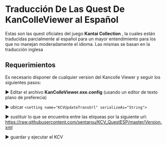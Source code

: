 # Traducción De Las Quest De KanColleViewer al Español
Estas son las quest oficiales del juego **Kantai Collection** , la cuales están traducidas parcialmente al español para un mayor entendimiento para los que no manejan moderadamente el idioma. Las mismas se basan en la traducción inglesa
## Requerimientos
Es necesario disponer de cualquier version del Kancolle Viewer y seguir los siguientes pasos:

► Editar el archivo **KanColleViewer.exe.config** (usando un editor de texto plano de preferecia)

► ubicar  ``
<setting name="KCVUpdateTransUrl" serializeAs="String">
``

► sustituir lo que se encuentra entre las etiqueas <value> por la siguiente url: https://raw.githubusercontent.com/sentarou/KCV_QuestESP/master/Version.xml

► guardar y ejecutar el KCV
